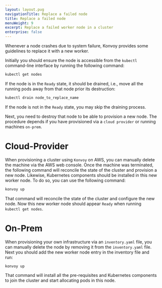 ```yaml
---
layout: layout.pug
navigationTitle: Replace a failed node
title: Replace a failed node
menuWeight: 9
excerpt: Replace a failed worker node in a cluster
enterprise: false
---
```


Whenever a node crashes due to system failure, Konvoy provides some guidelines to replace it with a new worker.

Initially you should ensure the node is accessible from the `kubectl` command-line interface by running the following command:

```bash
kubectl get nodes
```

If the node is in the `Ready` state, it should be drained, i.e., move all the running pods away from that node prior its destruction:

```bash
kubectl drain node_to_replace_name
```

If the node is not in the `Ready` state, you may skip the draining process.

Next, you need to destroy that node to be able to provision a new node.
The procedure depends if you have provisioned via a `cloud provider` or running machines `on-prem`.

# Cloud-Provider

When provisioning a cluster using `Konvoy` on AWS, you can manually delete the machine via the AWS web console.
Once the machine was terminated, the following command will reconcile the state of the cluster and provision a new node.
Likewise, Kubernetes components should be installed in this new worker node.
To do so, you can use the following command:

```bash
konvoy up
```

That command will reconcile the state of the cluster and configure the new node.
Now this new worker node should appear `Ready` when running `kubectl get nodes`.

# On-Prem

When provisioning your own infrastructure via an `inventory.yaml` file, you can manually delete the node by removing it from the `inventory.yaml` file.
Next you should add the new worker node entry in the inventory file and run:

```bash
konvoy up
```

That command will install all the pre-requisites and Kubernetes components to join the cluster and start allocating pods in this node.
